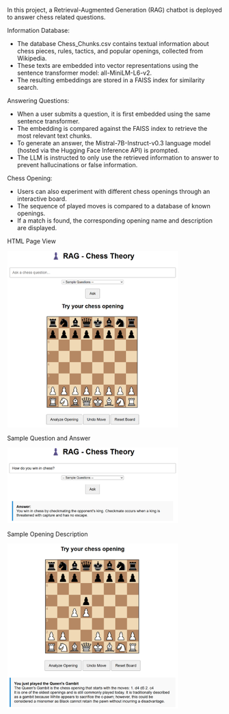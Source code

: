 In this project, a Retrieval-Augmented Generation (RAG) chatbot is deployed to answer chess related questions.

Information Database:
- The database Chess_Chunks.csv contains textual information about chess pieces, rules, tactics, and popular openings, collected from Wikipedia.
- These texts are embedded into vector representations using the sentence transformer model: all-MiniLM-L6-v2.
- The resulting embeddings are stored in a FAISS index for similarity search.

Answering Questions:
- When a user submits a question, it is first embedded using the same sentence transformer.
- The embedding is compared against the FAISS index to retrieve the most relevant text chunks.
- To generate an answer, the Mistral-7B-Instruct-v0.3 language model (hosted via the Hugging Face Inference API) is prompted.
- The LLM is instructed to only use the retrieved information to answer to prevent hallucinations or false information.

Chess Opening:
- Users can also experiment with different chess openings through an interactive board.
- The sequence of played moves is compared to a database of known openings.
- If a match is found, the corresponding opening name and description are displayed.

HTML Page View

<img src="img/page_view.png" width="400"/>

Sample Question and Answer

<img src="img/sample_question_1.png" width="400"/>

Sample Opening Description

<img src="img/sample_opening_1.png" width="400"/>
